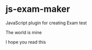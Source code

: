 js-exam-maker
=============

JavaScript plugin for creating Exam test

The world is mine

I hope you read this